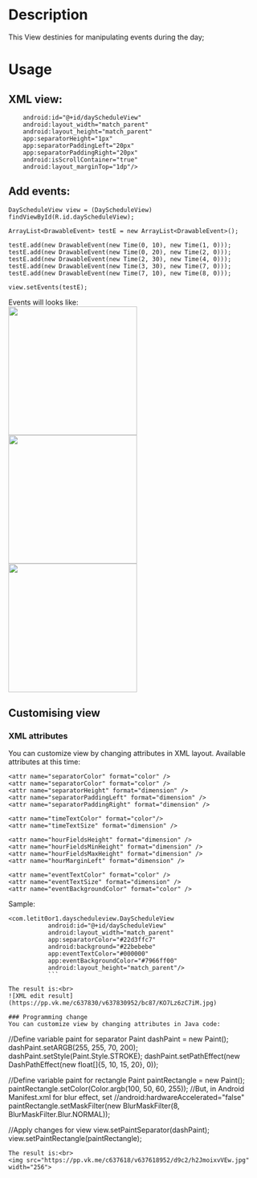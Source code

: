 # Description
This View destinies for manipulating events during the day;

# Usage
## XML view:
```<com.letit0or1.dayscheduleview.DayScheduleView
    android:id="@+id/dayScheduleView"
    android:layout_width="match_parent"
    android:layout_height="match_parent"
    app:separatorHeight="1px"
    app:separatorPaddingLeft="20px"
    app:separatorPaddingRight="20px"
    android:isScrollContainer="true"
    android:layout_marginTop="1dp"/>
```

## Add events:
```
DayScheduleView view = (DayScheduleView) findViewById(R.id.dayScheduleView);

ArrayList<DrawableEvent> testE = new ArrayList<DrawableEvent>();

testE.add(new DrawableEvent(new Time(0, 10), new Time(1, 0)));
testE.add(new DrawableEvent(new Time(0, 20), new Time(2, 0)));
testE.add(new DrawableEvent(new Time(2, 30), new Time(4, 0)));
testE.add(new DrawableEvent(new Time(3, 30), new Time(7, 0)));
testE.add(new DrawableEvent(new Time(7, 10), new Time(8, 0)));

view.setEvents(testE);
```
Events will looks like:<br>
<img src="http://i65.tinypic.com/2198n41.jpg" width="256">
<img src="http://i67.tinypic.com/ok7mfp.jpg" width="256">
<img src="http://i63.tinypic.com/25rhx5g.jpg" width="256">

## Customising view
### XML attributes
You can customize view by changing attributes in XML layout.
 Available attributes at this time:

```
<attr name="separatorColor" format="color" />
<attr name="separatorColor" format="color" />
<attr name="separatorHeight" format="dimension" />
<attr name="separatorPaddingLeft" format="dimension" />
<attr name="separatorPaddingRight" format="dimension" />

<attr name="timeTextColor" format="color"/>
<attr name="timeTextSize" format="dimension" />

<attr name="hourFieldsHeight" format="dimension" />
<attr name="hourFieldsMinHeight" format="dimension" />
<attr name="hourFieldsMaxHeight" format="dimension" />
<attr name="hourMarginLeft" format="dimension" />

<attr name="eventTextColor" format="color" />
<attr name="eventTextSize" format="dimension" />
<attr name="eventBackgroundColor" format="color" />
```

Sample:<br>

```
<com.letit0or1.dayscheduleview.DayScheduleView
           android:id="@+id/dayScheduleView"
           android:layout_width="match_parent"
           app:separatorColor="#22d3ffc7"
           android:background="#22bebebe"
           app:eventTextColor="#000000"
           app:eventBackgroundColor="#7966ff00"
           android:layout_height="match_parent"/>
           ```

The result is:<br>
![XML edit result](https://pp.vk.me/c637830/v637830952/bc87/KO7Lz6zC7iM.jpg)

### Programming change
You can customize view by changing attributes in Java code:
```
//Define variable paint for separator
Paint dashPaint = new Paint();
dashPaint.setARGB(255, 255, 70, 200);
dashPaint.setStyle(Paint.Style.STROKE);
dashPaint.setPathEffect(new DashPathEffect(new float[]{5, 10, 15, 20}, 0));

//Define variable paint for rectangle
Paint paintRectangle = new Paint();
paintRectangle.setColor(Color.argb(100, 50, 60, 255));
//But, in Android Manifest.xml for blur effect, set
//android:hardwareAccelerated="false"
paintRectangle.setMaskFilter(new BlurMaskFilter(8, BlurMaskFilter.Blur.NORMAL));

//Apply changes for view
view.setPaintSeparator(dashPaint);
view.setPaintRectangle(paintRectangle);
```
The result is:<br>
<img src="https://pp.vk.me/c637618/v637618952/d9c2/h2JmoixvVEw.jpg" width="256">
